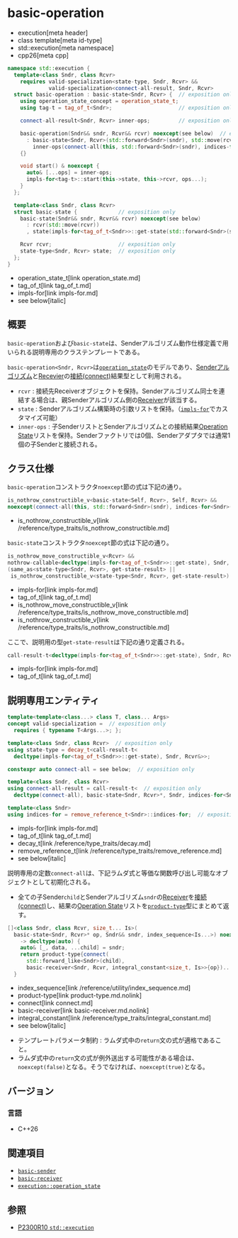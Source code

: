 # basic-operation
* execution[meta header]
* class template[meta id-type]
* std::execution[meta namespace]
* cpp26[meta cpp]

```cpp
namespace std::execution {
  template<class Sndr, class Rcvr>
    requires valid-specialization<state-type, Sndr, Rcvr> &&
             valid-specialization<connect-all-result, Sndr, Rcvr>
  struct basic-operation : basic-state<Sndr, Rcvr> {  // exposition only
    using operation_state_concept = operation_state_t;
    using tag-t = tag_of_t<Sndr>;                     // exposition only

    connect-all-result<Sndr, Rcvr> inner-ops;         // exposition only

    basic-operation(Sndr&& sndr, Rcvr&& rcvr) noexcept(see below)  // exposition only
      : basic-state<Sndr, Rcvr>(std::forward<Sndr>(sndr), std::move(rcvr)),
        inner-ops(connect-all(this, std::forward<Sndr>(sndr), indices-for<Sndr>()))
    {}

    void start() & noexcept {
      auto& [...ops] = inner-ops;
      impls-for<tag-t>::start(this->state, this->rcvr, ops...);
    }
  };

  template<class Sndr, class Rcvr>
  struct basic-state {             // exposition only
    basic-state(Sndr&& sndr, Rcvr&& rcvr) noexcept(see below)
      : rcvr(std::move(rcvr))
      , state(impls-for<tag_of_t<Sndr>>::get-state(std::forward<Sndr>(sndr), rcvr)) { }

    Rcvr rcvr;                     // exposition only
    state-type<Sndr, Rcvr> state;  // exposition only
  };
}
```
* operation_state_t[link operation_state.md]
* tag_of_t[link tag_of_t.md]
* impls-for[link impls-for.md]
* see below[italic]

## 概要
`basic-operation`および`basic-state`は、Senderアルゴリズム動作仕様定義で用いられる説明専用のクラステンプレートである。

`basic-operation<Sndr, Rcvr>`は[`operation_state`](operation_state.md)のモデルであり、[Senderアルゴリズム](basic-sender.md)と[Recevier](receiver.md)の[接続(connect)](connect.md)結果型として利用される。

- `rcvr` : 接続先Receiverオブジェクトを保持。Senderアルゴリズム同士を連結する場合は、親Senderアルゴリズム側の[Receiver](receiver.md)が該当する。
- `state` : Senderアルゴリズム構築時の引数リストを保持。（[`impls-for`](impls-for.md)でカスタマイズ可能）
- `inner-ops` : 子SenderリストとSenderアルゴリズムとの接続結果[Operation State](operation_state.md)リストを保持。Senderファクトリでは0個、Senderアダプタでは通常1個の子Senderと接続される。


## クラス仕様
`basic-operation`コンストラクタ`noexcept`節の式は下記の通り。

```cpp
is_nothrow_constructible_v<basic-state<Self, Rcvr>, Self, Rcvr> &&
noexcept(connect-all(this, std::forward<Sndr>(sndr), indices-for<Sndr>()))
```
* is_nothrow_constructible_v[link /reference/type_traits/is_nothrow_constructible.md]

`basic-state`コンストラクタ`noexcept`節の式は下記の通り。

```cpp
is_nothrow_move_constructible_v<Rcvr> &&
nothrow-callable<decltype(impls-for<tag_of_t<Sndr>>::get-state), Sndr, Rcvr&> &&
(same_as<state-type<Sndr, Rcvr>, get-state-result> ||
 is_nothrow_constructible_v<state-type<Sndr, Rcvr>, get-state-result>)
```
* impls-for[link impls-for.md]
* tag_of_t[link tag_of_t.md]
* is_nothrow_move_constructible_v[link /reference/type_traits/is_nothrow_move_constructible.md]
* is_nothrow_constructible_v[link /reference/type_traits/is_nothrow_constructible.md]

ここで、説明用の型`get-state-result`は下記の通り定義される。

```cpp
call-result-t<decltype(impls-for<tag_of_t<Sndr>>::get-state), Sndr, Rcvr&>.
```
* impls-for[link impls-for.md]
* tag_of_t[link tag_of_t.md]


## 説明専用エンティティ

```cpp
template<template<class...> class T, class... Args>
concept valid-specialization =  // exposition only
  requires { typename T<Args...>; };

template<class Sndr, class Rcvr>  // exposition only
using state-type = decay_t<call-result-t<
  decltype(impls-for<tag_of_t<Sndr>>::get-state), Sndr, Rcvr&>>;

constexpr auto connect-all = see below;  // exposition only

template<class Sndr, class Rcvr>
using connect-all-result = call-result-t<  // exposition only
  decltype(connect-all), basic-state<Sndr, Rcvr>*, Sndr, indices-for<Sndr>>;

template<class Sndr>
using indices-for = remove_reference_t<Sndr>::indices-for;  // exposition only 
```
* impls-for[link impls-for.md]
* tag_of_t[link tag_of_t.md]
* decay_t[link /reference/type_traits/decay.md]
* remove_reference_t[link /reference/type_traits/remove_reference.md]
* see below[italic]

説明専用の定数`connect-all`は、下記ラムダ式と等価な関数呼び出し可能なオブジェクトとして初期化される。

- 全ての子Sender`child`とSenderアルゴリズム`sndr`の[Receiver](basic-receiver.md.nolink)を[接続(connect)](connect.md)し、結果の[Operation State](operation_state.md)リストを[`product-type`](product-type.md.nolink)型にまとめて返す。

```cpp
[]<class Sndr, class Rcvr, size_t... Is>(
  basic-state<Sndr, Rcvr>* op, Sndr&& sndr, index_sequence<Is...>) noexcept(see below)
    -> decltype(auto) {
    auto& [_, data, ...child] = sndr;
    return product-type{connect(
      std::forward_like<Sndr>(child),
      basic-receiver<Sndr, Rcvr, integral_constant<size_t, Is>>{op})...};
  }
```
* index_sequence[link /reference/utility/index_sequence.md]
* product-type[link product-type.md.nolink]
* connect[link connect.md]
* basic-receiver[link basic-receiver.md.nolink]
* integral_constant[link /reference/type_traits/integral_constant.md]
* see below[italic]

- テンプレートパラメータ制約 : ラムダ式中の`return`文の式が適格であること。
- ラムダ式中の`return`文の式が例外送出する可能性がある場合は、`noexcept(false)`となる。そうでなければ、`noexcept(true)`となる。


## バージョン
### 言語
- C++26


## 関連項目
- [`basic-sender`](basic-sender.md)
- [`basic-receiver`](basic-receiver.md.nolink)
- [`execution::operation_state`](operation_state.md)


## 参照
- [P2300R10 `std::execution`](https://www.open-std.org/jtc1/sc22/wg21/docs/papers/2024/p2300r10.html)
